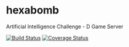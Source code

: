 # hexabomb
Artificial Intelligence Challenge - D Game Server

[![Build Status](https://travis-ci.org/mpoquet/hexabomb.svg?branch=master)](https://travis-ci.org/mpoquet/hexabomb)
[![Coverage Status](https://coveralls.io/repos/github/mpoquet/hexabomb/badge.svg?branch=master)](https://coveralls.io/github/mpoquet/hexabomb?branch=master)
